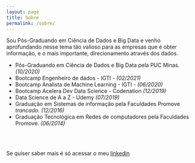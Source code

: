 ```yaml
---
layout: page
title: Sobre
permalink: /sobre/
---
```


Sou Pós-Graduando em Ciência de Dados e Big Data e venho aprofundando nesse tema tão valioso para as empresas que é obter informação, e o mais importante, direcionamento através dos dados.

* Pós-Graduando em Ciência de Dados e Big Data pela PUC Minas. _(10/2020)_
* Bootcamp Engenheiro de dados - IGTI - _(02/2021)_
* Bootcamp Analista de Machine Learning - IGTI - _(06/2020)_
* Bootcamp Acelera Dev Data Science - Codenation _(12/2019)_
* Data Science de A a Z - Udemy _(07/2019)_
* Graduação em Sistemas de informação pela Faculdades Promove *trancado*. _(12/2016)_
* Graduação Tecnológica em Redes de computadores pela Faculdades Promove. _(06/2014)_

<br><br>

Se quiser saber mais é só acessar o meu [linkedin](https://www.linkedin.com/in/nilsoncunhan/)
